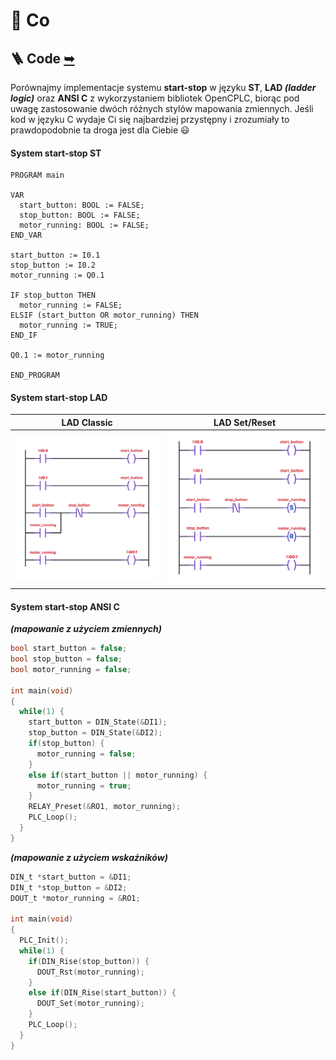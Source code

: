 # 📜 Co

## 🪜 Code [➥](#-content)

Porównajmy implementacje systemu **start-stop** w języku **ST**, **LAD _(ladder logic)_** oraz **ANSI C** z wykorzystaniem bibliotek OpenCPLC, biorąc pod uwagę zastosowanie dwóch różnych stylów mapowania zmiennych. Jeśli kod w języku C wydaje Ci się najbardziej przystępny i zrozumiały to prawdopodobnie ta droga jest dla Ciebie 😃

#### System start-stop ST

```st
PROGRAM main

VAR
  start_button: BOOL := FALSE;
  stop_button: BOOL := FALSE;
  motor_running: BOOL := FALSE;
END_VAR

start_button := I0.1
stop_button := I0.2
motor_running := Q0.1

IF stop_button THEN
  motor_running := FALSE;
ELSIF (start_button OR motor_running) THEN
  motor_running := TRUE;
END_IF

Q0.1 := motor_running

END_PROGRAM
```

#### System start-stop LAD

| LAD Classic                          | LAD Set/Reset                            |
| ------------------------------------ | ---------------------------------------- |
| ![LAD-Classic](res/images/lader.png) | ![LAD-SetReset](res/images/lader-sr.png) |

#### System start-stop ANSI C

**_(mapowanie z użyciem zmiennych)_**

```c
bool start_button = false;
bool stop_button = false;
bool motor_running = false;

int main(void)
{
  while(1) {
    start_button = DIN_State(&DI1);
    stop_button = DIN_State(&DI2);
    if(stop_button) {
      motor_running = false;
    }
    else if(start_button || motor_running) {
      motor_running = true;
    }
    RELAY_Preset(&RO1, motor_running);
    PLC_Loop();
  }
}
```

**_(mapowanie z użyciem wskaźników)_**

```c
DIN_t *start_button = &DI1;
DIN_t *stop_button = &DI2;
DOUT_t *motor_running = &RO1;

int main(void)
{
  PLC_Init();
  while(1) {
    if(DIN_Rise(stop_button)) {
      DOUT_Rst(motor_running);
    }
    else if(DIN_Rise(start_button)) {
      DOUT_Set(motor_running);
    }
    PLC_Loop();
  }
}
```












[^1]: _Sterowniki programowalne_, M. Pawlak, Politechnika Wrocławska, 2010

[^2]:	_Systematically reviewing the layered architectural pattern principles and their use to reconstruct software architectures_, Alvine B. Belle, Ghizlane El Boussaidi, Timothy C. Lethbridge, Segla Kpodjedo, Hafedh Mili, Andres Paz, arXiv preprint, `DOI: 10.48550/arXiv.2112.01644`
